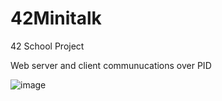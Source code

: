 # 42Minitalk
42 School Project

Web server and client communucations over PID

![image](https://github.com/alisariaslan/42Minitalk/assets/36519570/52835e8d-0104-4758-87a5-39de327728b8)
